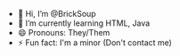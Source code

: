 - 👋 Hi, I’m @BrickSoup
- 🌱 I’m currently learning HTML, Java
- 😄 Pronouns: They/Them
- ⚡ Fun fact: I'm a minor (Don't contact me)
